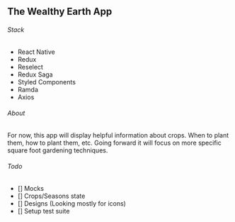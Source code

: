## The Wealthy Earth App

###### Stack

* React Native
* Redux
* Reselect
* Redux Saga
* Styled Components
* Ramda
* Axios

###### About

For now, this app will display helpful information about crops. When to plant them, how to plant them, etc. Going forward it will focus on more specific square foot gardening techniques.

###### Todo

- [] Mocks
- [] Crops/Seasons state
- [] Designs (Looking mostly for icons)
- [] Setup test suite
